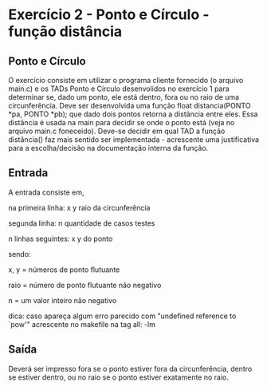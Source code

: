 # Exercício 2 - Ponto e Círculo - função distância
## Ponto e Círculo
O exercício consiste em utilizar o programa cliente fornecido (o arquivo main.c) e os TADs Ponto e Círculo desenvolidos no exercício 1 para determinar se, dado um ponto, ele está dentro, fora ou no raio de uma circunferência. Deve ser desenvolvida uma função float distancia(PONTO *pa, PONTO *pb); que dado dois pontos retorna a distância entre eles. Essa distância é usada na main para decidir se onde o ponto está (veja no arquivo main.c foneceido). Deve-se decidir em qual TAD a função distância() faz mais sentido ser implementada - acrescente uma justificativa para a escolha/decisão na documentação interna da função.

## Entrada
A entrada consiste em,

na primeira linha: x y raio da circunferência

segunda linha: n quantidade de casos testes

n linhas seguintes: x y do ponto

sendo:

x, y = números de ponto flutuante

raio = número de ponto flutuante não negativo

n = um valor inteiro não negativo

dica: caso apareça algum erro parecido com "undefined reference to `pow'" acrescente no makefile na tag all: -lm

## Saída
Deverá ser impresso fora se o ponto estiver fora da circunferência, dentro se estiver dentro, ou no raio se o ponto estiver exatamente no raio.
